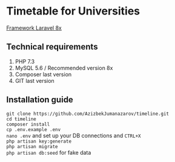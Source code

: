 # Timetable for Universities

<a href="https://laravel.com/docs/8.x" target="_blank">Framework Laravel 8x</a>
<br />
## Technical requirements
1. PHP 7.3
2. MySQL 5.6 / Recommended version 8x
3. Composer last version
4. GIT last version

## Installation guide
```git clone https://github.com/AzizbekJumanazarov/timeline.git``` <br>
```cd timeline``` <br>
```composer install``` <br>
```cp .env.example .env``` <br>
```nano .env``` and set up your DB connections and ```CTRL+X``` <br>
```php artisan key:generate``` <br>
```php artisan migrate``` <br>
```php artisan db:seed``` for fake data <br>
 
